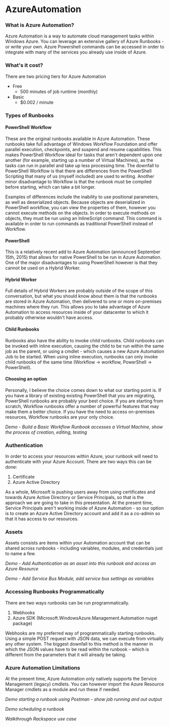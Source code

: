 # AzureAutomation

### What is Azure Automation?

Azure Automation is a way to automate cloud management tasks within Windows Azure.  You can leverage an extensive gallery of Azure Runbooks - or write your own.  Azure Powershell commands can be accessed in order to integrate with many of the services you already use inside of Azure.  

### What's it cost?

There are two pricing tiers for Azure Automation

* Free
  * 500 minutes of job runtime (monthly)
* Basic
  * $0.002 / minute

### Types of Runbooks

#### PowerShell Workflow

These are the original runbooks available in Azure Automation.  These runbooks take full advantage of Windows Workflow Foundation and offer parallel execution, checkpoints, and suspend and resume capabilities.  This makes PowerShell Workflow ideal for tasks that aren't dependent upon one another (for example, starting up a number of Virtual Machines), as the tasks can run in parallel and take up less processing time.  The  downfall to PowerShell Workflow is that there are differences from the PowerShell Scripting that many of us (myself included) are used to writing.  Another minor disadvantage to Workflow is that the runbook must be compiled before starting, which can take a bit longer.  

Examples of differences include the inability to use positional parameters, as well as deserialized objects.  Because objects are deserialized in PowerShell workflow, you can view the properties of them, however you cannot execute methods on the objects.  In order to execute methods on objects, they must be run using an InlineScript command.  This command is available in order to run commands as traditional PowerShell instead of Workflow.

#### PowerShell

This is a relatively recent add to Azure Automation (announced September 15th, 2015) that allows for native PowerShell to be run in Azure Automation.  One of the major disadvantages to using PowerShell however is that they cannot be used on a Hybrid Worker.  

#### Hybrid Worker

Full details of Hybrid Workers are probably outside of the scope of this conversation, but what you should know about them is that the runbooks are stored in Azure Automation, then delivered to one or more on-premises machines where they run.  This allows you to take advantage of Azure Automation to access resources inside of your datacenter to which it probably otherwise wouldn't have access.  

#### Child Runbooks

Runbooks also have the ability to invoke child runbooks.  Child runbooks can be invoked with inline execution, causing the child to be run within the same job as the parent, or using a cmdlet - which causes a new Azure Automation Job to be started.  When using inline execution, runbooks can only invoke child runbooks of the same time (Workflow -> workflow, PowerShell -> PowerShell).

#### Choosing an option

Personally, I believe the choice comes down to what our starting point is.  If you have a library of existing existing PowerShell that you are migrating, PowerShell runbooks are probably your best choice.  If you are starting from scratch, Workflow runbooks offer a number of powerful features that may make them a better choice.  If you have the need to access on-premises resources, Workflow runbooks are your only choice.

*Demo - Build a Basic Workflow Runbook accesses a Virtual Machine, show the process of creation, editing, testing*

### Authentication

In order to access your resources within Azure, your runbook will need to authenticate with your Azure Account.  There are two ways this can be done:

1. Certificate
2. Azure Active Directory

As a whole, Microsoft is pushing users away from using certificates and towards Azure Active Directory or Service Principals, so that is the approach we are going to take in this presentation.  At the present time, Service Principals aren't working inside of Azure Automation - so our option is to create an Azure Active Directory account and add it as a co-admin so that it has access to our resources.  

### Assets

Assets consists are items within your Automation account that can be shared across runbooks - including variables, modules, and credentials just to name a few.  

*Demo - Add Authentication as an asset into this runbook and access an Azure Resource*

*Demo - Add Service Bus Module, add service bus settings as variables*

### Accessing Runbooks Programmatically

There are two ways runbooks can be run programmatically.

1. Webhooks
2. Azure SDK (Microsoft.WindowsAzure.Management.Automation nuget package)

Webhooks are my preferred way of programmatically starting runbooks.  Using a simple POST request with JSON data, we can execute from virtually any other system.  The biggest downfall to this method is the manner in which the JSON values have to be read within the runbook - which is different from the parameters that it will already be taking.

### Azure Automation Limitations

At the present time, Azure Automation only natively supports the Service Management (legacy) cmdlets.  You can however import the Azure Resource Manager cmdlets as a module and run these if needed.

*Demo starting a runbook using Postman - show job running and out output*

*Demo scheduling a runbook*

*Walkthrough Rackspace use case*
